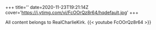 +++
title=''
date=2020-11-23T19:21:14Z
cover='https://i.ytimg.com/vi/FcOOrQz8r64/hqdefault.jpg'
+++

All content belongs to RealCharlieKirk.
{{< youtube FcOOrQz8r64 >}}

